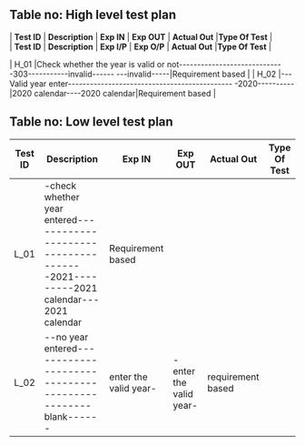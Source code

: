 
## Table no: High level test plan

| **Test ID** | **Description**                                              | **Exp IN** | **Exp OUT** |       **Actual Out** |**Type Of Test**  |    
| **Test ID** | **Description**                                              | **Exp I/P** | **Exp O/P** |      **Actual Out** |**Type Of Test**  |    

|  H_01       |Check whether the year is valid or not-----------------------------303-----------invalid------ ---invalid-----|Requirement based |
|  H_02       |---Valid year enter---------------------------------------------   -2020----------|2020 calendar----2020 calendar|Requirement based  |

## Table no: Low level test plan  
| **Test ID** | **Description**                                              | **Exp IN** | **Exp OUT** |          **Actual Out** |**Type Of Test**  |    
|-------------|--------------------------------------------------------------|------------|-------------|----------------|------------------|
|  L_01       |-check whether year entered-------------------------------------2021---------2021 calendar---          2021 calendar|Requirement based |
|  L_02       |--no year entered-----------------------------------------------blank------| enter the valid year-| -   enter the valid year-|requirement based    |
